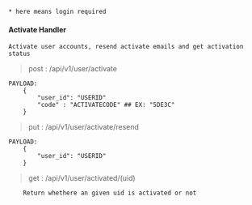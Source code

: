 ```* here means login required```

#### Activate Handler

	Activate user accounts, resend activate emails and get activation status

> post : /api/v1/user/activate

```
PAYLOAD:
    {
        "user_id": "USERID"
        "code" : "ACTIVATECODE" ## EX: "5DE3C"
    }
```

> put : /api/v1/user/activate/resend

```
PAYLOAD:
    {
        "user_id": "USERID"
    }
```

> get : /api/v1/user/activated/(uid)

```
    Return whethere an given uid is activated or not
```